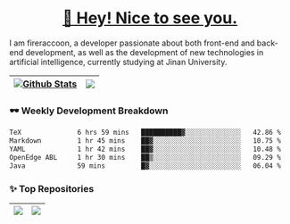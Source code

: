 <h1 align="center"><a href="https://blog.raccooncc.top">👋 Hey! Nice to see you.</a></h1>

I am fireraccoon, a developer passionate about both front-end and back-end development, as well as the development of new technologies in artificial intelligence, currently studying at Jinan University.

| <a href="#"><img src="https://github-readme-stats.vercel.app/api?username=fireraccoon&show_icons=true&include_all_commits=true&theme=buefy&hide_border=true" alt="Github Stats" /></a> | <a href="#"><img src="https://github-readme-stats.vercel.app/api/top-langs/?username=fireraccoon&layout=compact&theme=buefy&hide_border=true" /></a> |
| --- | --- |

### 🕶 Weekly Development Breakdown

<!--START_SECTION:waka-->

```txt
TeX              6 hrs 59 mins   ██████████▓░░░░░░░░░░░░░░   42.86 %
Markdown         1 hr 45 mins    ██▓░░░░░░░░░░░░░░░░░░░░░░   10.75 %
YAML             1 hr 42 mins    ██▓░░░░░░░░░░░░░░░░░░░░░░   10.48 %
OpenEdge ABL     1 hr 30 mins    ██▒░░░░░░░░░░░░░░░░░░░░░░   09.29 %
Java             59 mins         █▓░░░░░░░░░░░░░░░░░░░░░░░   06.04 %
```

<!--END_SECTION:waka-->

### ✨ Top Repositories

| <a href="https://github.com/fireraccoon/AdvVis-CNN"><img src="https://github-readme-stats.vercel.app/api/pin/?username=fireraccoon&repo=AdvVis-CNN&theme=buefy&hide_border=true" /></a> | <a href="https://github.com/fireraccoon/leetcode-solutions"><img src="https://github-readme-stats.vercel.app/api/pin/?username=fireraccoon&repo=leetcode-solutions&theme=buefy&hide_border=true" /></a> |
| --- | --- |
